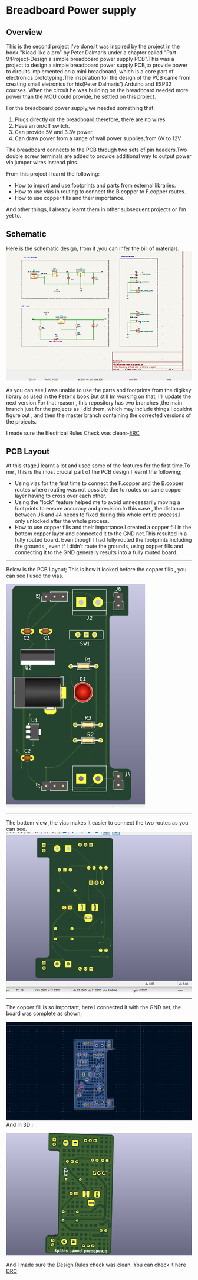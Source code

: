 # Breadboard Power supply
## Overview
This is the second project I've done.It was inspired by the project in the book "Kicad like a pro" by Peter Dalmaris under a chapter called "Part 9:Project-Design a simple breadboard power supply PCB".This was a project to design a simple breadboard power supply PCB,to provide power to circuits implemented on a mini breadboard, which is a core part of electronics prototyping.The inspiration for the design of the PCB came from creating small eletronics for his(Peter Dalmaris') Arduino and ESP32 courses. When the circuit he was building on the breadboard needed more power than the MCU could provide, he settled on this project.

 For the breadboard power supply,we needed something that:
 1. Plugs directly on the breadboard;therefore, there are no wires.
 2. Have an on/off switch.
 3. Can provide 5V and 3.3V power.
 4. Can draw power from a range of wall power supplies,from 6V to 12V.

 The breadboard connects to the PCB through two sets of pin headers.Two double screw terminals are added to provide additional way to output power via jumper wires instead pins.

 From this project I learnt the following: 
 - How to import and use footprints and parts from external libraries.
 - How to use vias in routing to connect the B.copper to F.copper routes.
 - How to use copper fills and their importance.

 And other things, I already learnt them in other subsequent projects or I'm yet to.
## Schematic
Here is the schematic design, from it ,you can infer the bill of materials:
![Schematic design](https://github.com/plochoidysis-ojwege/PCB-design-Projects/blob/main/Learning%20and%20desmistifyng%20KiCad%20first/KiCAD%20like%20a%20pro%201/Prj%202%20-%20Breadboard%20Power%20Supply/Photos/Schematic.png)

As you can see,I was unable to use the parts and footprints from the digikey library as used in the Peter's book.But still Im working on that, I'll update the next version.For that reason , this repository has two branches ,the main branch just for the projects as I did them, which may include things I couldnt figure out , and then the master branch containing the corrected versions of the projects.

I made sure the Electrical Rules Check was clean:-[ERC](https://github.com/plochoidysis-ojwege/PCB-design-Projects/blob/main/Learning%20and%20desmistifyng%20KiCad%20first/KiCAD%20like%20a%20pro%201/Prj%202%20-%20Breadboard%20Power%20Supply/Breadboard%20Power%20supply/ERC.rpt)

 ## PCB Layout 
 At this stage,I learnt a lot and used some of the features for the first time.To me , this is the most crucial part of the PCB design.I learnt the following;
 - Using vias for the first time to connect the F.copper and the B.copper routes where routing was not possible due to routes on same copper layer having to cross over each other.
 - Using the "lock" feature helped me to avoid unnecessarily moving a footprints to ensure accuracy and precision.In this case , the distance between J6 and J4 needs to fixed during this whole entire process.I only unlocked after the whole process.
 - How to use copper fills and their importance.I created a 
copper fill in the bottom copper layer and connected it to the GND net.This resulted in a fully routed board. Even though I had fully routed the footprints including the grounds , even if I  didn't route the grounds, using copper fills and connecting it to the GND generally results into a fully routed board.
---
Below is the PCB Layout;
This is how it looked before the copper fills , you can see I used the vias.

![PCB front view](https://github.com/plochoidysis-ojwege/PCB-design-Projects/blob/main/Learning%20and%20desmistifyng%20KiCad%20first/KiCAD%20like%20a%20pro%201/Prj%202%20-%20Breadboard%20Power%20Supply/Photos/front%20view-b4%20copper%20fill.png)

---
The bottom view ,the vias makes it easier to connect the two routes as you can see.
![PCB bottom view](https://github.com/plochoidysis-ojwege/PCB-design-Projects/blob/main/Learning%20and%20desmistifyng%20KiCad%20first/KiCAD%20like%20a%20pro%201/Prj%202%20-%20Breadboard%20Power%20Supply/Photos/back%20view-b4%20copper%20fill.png)

---
The copper fill is so important, here I connected it with the GND net, the board was complete as shown;

![PCB after the routing complete](https://github.com/plochoidysis-ojwege/PCB-design-Projects/blob/main/Learning%20and%20desmistifyng%20KiCad%20first/KiCAD%20like%20a%20pro%201/Prj%202%20-%20Breadboard%20Power%20Supply/Photos/after%20the%20hatch(copper%20fill%20the%20bottom).png)
 And in 3D ;

 ![3D after hatch](https://github.com/plochoidysis-ojwege/PCB-design-Projects/blob/main/Learning%20and%20desmistifyng%20KiCad%20first/KiCAD%20like%20a%20pro%201/Prj%202%20-%20Breadboard%20Power%20Supply/Photos/back%20view%203D%20%20after%20copper%20fill.png)

 And I made sure the Design Rules check was clean. You can check it here
 [DRC](https://github.com/plochoidysis-ojwege/PCB-design-Projects/blob/main/Learning%20and%20desmistifyng%20KiCad%20first/KiCAD%20like%20a%20pro%201/Prj%202%20-%20Breadboard%20Power%20Supply/Breadboard%20Power%20supply/DRC.rpt)
